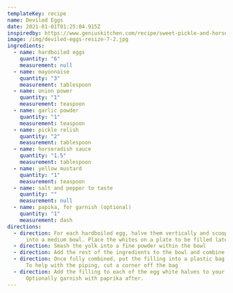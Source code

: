 ```yaml
---
templateKey: recipe
name: Deviled Eggs
date: 2021-01-01T01:25:04.915Z
inspiredby: https://www.geniuskitchen.com/recipe/sweet-pickle-and-horseradish-deviled-eggs-255229
image: /img/deviled-eggs-resize-7-2.jpg
ingredients:
  - name: hardboiled eggs
    quantity: "6"
    measurement: null
  - name: mayonnaise
    quantity: "3"
    measurement: tablespoon
  - name: onion power
    quantity: "1"
    measurement: teaspoon
  - name: garlic powder
    quantity: "1"
    measurement: teaspoon
  - name: pickle relish
    quantity: "2"
    measurement: tablespoon
  - name: horseradish sauce
    quantity: "1.5"
    measurement: tablespoon
  - name: yellow mustard
    quantity: "1"
    measurement: teaspoon
  - name: salt and pepper to taste
    quantity: ""
    measurement: null
  - name: papika, for garnish (optional)
    quantity: "1"
    measurement: dash
directions:
  - direction: For each hardboiled egg, halve them vertically and scoop out the yolk
      into a medium bowl. Place the whites on a plate to be filled later.
  - direction: Smash the yolk into a fine powder within the bowl
  - direction: Add the rest of the ingredients to the bowl and combine well
  - direction: Once fully combined, put the filling into a plastic bag for piping.
      To help with the piping, cut a corner off the bag
  - direction: Add the filling to each of the egg white halves to your liking.
      Optionally garnish with paprika after.
---
```


